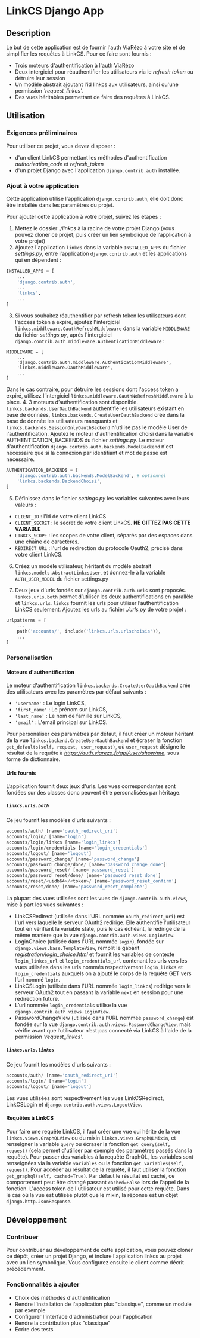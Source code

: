 # LinkCS Django App

## Description

Le but de cette application est de fournir l'auth ViaRézo à votre site et de simplifier les requêtes à LinkCS. Pour ce faire sont fournis :
- Trois moteurs d'authentification à l'auth ViaRézo
- Deux intergiciel pour réauthentifier les utilisateurs via le _refresh token_ ou détruire leur session
- Un modèle abstrait ajoutant l'id linkcs aux utilisateurs, ainsi qu'une permission _'request_linkcs'_.
- Des vues héritables permettant de faire des requêtes à LinkCS.

## Utilisation

### Exigences préliminaires

Pour utiliser ce projet, vous devez disposer :
- d'un client LinkCS permettant les méthodes d'authentification _authorization_code_ et _refresh_token_
- d'un projet Django avec l'application `django.contrib.auth` installée.

### Ajout à votre application

Cette application utilise l'application `django.contrib.auth`, elle doit donc être installée dans les paramètres du projet.

Pour ajouter cette application à votre projet, suivez les étapes :
1. Mettez le dossier _./linkcs_ à la racine de votre projet Django (vous pouvez cloner ce projet, puis créer un lien symbolique de l’application à votre projet)
2. Ajoutez l'application `linkcs` dans la variable `INSTALLED_APPS` du fichier _settings.py_, entre l'application `django.contrib.auth` et les applications qui en dépendent :
```python
INSTALLED_APPS = [
    ...
    'django.contrib.auth',
    ...
    'linkcs',
    ...
]
```
3. Si vous souhaitez réauthentifier par refresh token les utilisateurs dont l'access token a expiré, ajoutez l'intergiciel `linkcs.middleware.OauthRefreshMiddleware` dans la variable `MIDDLEWARE` du fichier _settings.py_, après l'intergiciel `django.contrib.auth.middleware.AuthenticationMiddleware` :
```
MIDDLEWARE = [
    ...
    'django.contrib.auth.middleware.AuthenticationMiddleware',
    'linkcs.middleware.OauthMiddleware',
    ...
]
```
Dans le cas contraire, pour détruire les sessions dont l'access token a expiré, utilisez l’intergiciel `linkcs.middleware.OauthNoRefreshMiddleware` à la place.
4. 3 moteurs d’authentification sont disponible. `linkcs.backends.UserOauthBackend` authentifie les utilisateurs existant en base de données, `linkcs.backends.CreateUserOauthBackend` crée dans la base de donnée les utilisateurs manquants et `linkcs.backends.SessionOnlyOauthBackend` n'utilise pas le modèle User de l'authentification. Ajoutez le moteur d'authentification choisi dans la variable AUTHENTICATION_BACKENDS du fichier _settings.py_. Le moteur d'authentification `django.contrib.auth.backends.ModelBackend` n'est nécessaire que si la connexion par identifiant et mot de passe est nécessaire.
```python
AUTHENTICATION_BACKENDS = [
    'django.contrib.auth.backends.ModelBackend', # optionnel
    'linkcs.backends.BackendChoisi',
]
```

5. Définissez dans le fichier _settings.py_ les variables suivantes avec leurs valeurs :
- `CLIENT_ID` : l'id de votre client LinkCS
- `CLIENT_SECRET` : le secret de votre client LinkCS. **NE GITTEZ PAS CETTE VARIABLE**
- `LINKCS_SCOPE` : les scopes de votre client, séparés par des espaces dans une chaîne de caractères.
- `REDIRECT_URL` : l'url de redirection du protocole Oauth2, précisé dans votre client LinkCS.

6. Créez un modèle utilisateur, héritant du modèle abstrait `linkcs.models.AbstractLinkcsUser`, et donnez-le à la variable `AUTH_USER_MODEL` du fichier settings.py

7. Deux jeux d'urls fondés sur `django.contrib.auth.urls` sont proposés. `linkcs.urls.both` permet d’utiliser les deux authentifications en parallèle et `linkcs.urls.linkcs` fournit les urls pour utiliser l’authentification LinkCS seulement. Ajoutez les urls au fichier _./urls.py_ de votre projet :
```python
urlpatterns = [
    ...
    path('accounts/', include('linkcs.urls.urlschoisis')),
    ...
]
```

### Personalisation

#### Moteurs d'authentification

Le moteur d'authentification `linkcs.backends.CreateUserOauthBackend` crée des utilisateurs avec les paramètres par défaut suivants :
- `'username'` : Le login LinkCS,
- `'first_name'` : Le prénom sur LinkCS,
- `'last_name'` : Le nom de famille sur LinkCS,
- `'email'` : L'email principal sur LinkCS.

Pour personaliser ces paramètres par défaut, il faut créer un moteur héritant de la vue `linkcs.backend.CreateUserOauthBackend` et écraser la fonction `get_defaults(self, request, user_request)`, où `user_request` désigne le résultat de la requête à _https://auth.viarezo.fr/api/user/show/me_, sous forme de dictionnaire.

#### Urls fournis

L’application fournit deux jeux d'urls. Les vues correspondantes sont fondées sur des classes donc peuvent être personalisées par héritage.

##### `linkcs.urls.both`

Ce jeu fournit les modèles d'urls suivants :
```python
accounts/auth/ [name='oauth_redirect_uri']
accounts/login/ [name='login']
accounts/login/linkcs [name='login_linkcs']
accounts/login/credentials [name='login_credentials']
accounts/logout/ [name='logout']
accounts/password_change/ [name='password_change']
accounts/password_change/done/ [name='password_change_done']
accounts/password_reset/ [name='password_reset']
accounts/password_reset/done/ [name='password_reset_done']
accounts/reset/<uidb64>/<token>/ [name='password_reset_confirm']
accounts/reset/done/ [name='password_reset_complete']
```
La plupart des vues utilisées sont les vues de `django.contrib.auth.views`, mise à part les vues suivantes :
- LinkCSRedirect (utilisée dans l'URL nommée `oauth_redirect_uri`) est l'url vers laquelle le serveur OAuth2 redirige. Elle authentifie l'utilisateur tout en vérifiant la variable state, puis le cas échéant, le redirige de la même manière que la vue `django.contrib.auth.views.LoginView`.
- LoginChoice (utilisée dans l'URL nommée `login`), fondée sur `django.views.base.TemplateView`, remplit le gabarit _registration/login_choice.html_ et fournit les variables de contexte `login_linkcs_url` et `login_credentials_url` contenant les urls vers les vues utilisées dans les urls nommés respectivement `login_linkcs` et `login_credentials` auxquels on a ajouté le corps de la requête GET vers l’url nommé `login`.
- LinkCSLogin (utilisée dans l'URL nommée `login_linkcs`) redirige vers le serveur OAuth2 tout en passant la variable `next` en session pour une redirection future.
- L’url nommée `login_credentials` utilise la vue `django.contrib.auth.views.LoginView`.
- PasswordChangeView (utilisée dans l’URL nommée `password_change`) est fondée sur la vue `django.contrib.auth.views.PasswordChangeView`, mais vérifie avant que l’utilisateur n’est pas connecté via LinkCS à l'aide de la permission _'request_linkcs'_.

##### `linkcs.urls.linkcs`

Ce jeu fournit les modèles d'urls suivants :
```python
accounts/auth/ [name='oauth_redirect_uri']
accounts/login/ [name='login']
accounts/logout/ [name='logout']
```
Les vues utilisées sont respectivement les vues LinkCSRedirect, LinkCSLogin et `django.contrib.auth.views.LogoutView`.

#### Requêtes à LinkCS

Pour faire une requête LinkCS, il faut créer une vue qui hérite de la vue `linkcs.views.GraphQLView` ou du mixin `linkcs.views.GraphQLMixin`, et renseigner la variable `query` ou écraser la fonction `get_query(self, request)` (cela permet d'utiliser par exemple des paramètres passés dans la requête). Pour passer des variables à la requête GraphQL, les variables sont renseignées via la variable `variables` ou la fonction `get_variables(self, request)`.
Pour accéder au résultat de la requête, il faut utiliser la fonction `get_graphql(self, cached=True)`. Par défaut le résultat est caché, ce comportement peut être changé passant `cached=False` lors de l’appel de la fonction.
L'access token de l'utilisateur est utilisé pour cette requête. Dans le cas où la vue est utilisée plutôt que le mixin, la réponse est un objet `django.http.JsonResponse`.

## Développement

### Contribuer

Pour contribuer au développement de cette application, vous pouvez cloner ce dépôt, créer un projet Django, et inclure l'application linkcs au projet avec un lien symbolique. Vous configurez ensuite le client comme décrit précédemment.

### Fonctionnalités à ajouter

- Choix des méthodes d'authentification
- Rendre l'installation de l'application plus "classique", comme un module par exemple
- Configurer l'interface d'administration pour l'application
- Rendre la contribution plus "classique"
- Écrire des tests
